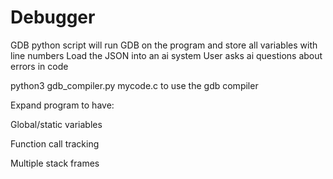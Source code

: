 # Debugger
GDB python script will run GDB on the program and store all variables with line numbers
Load the JSON into an ai system
User asks ai questions about errors in code

python3 gdb_compiler.py mycode.c to use the gdb compiler

Expand program to have:

Global/static variables

Function call tracking

Multiple stack frames
